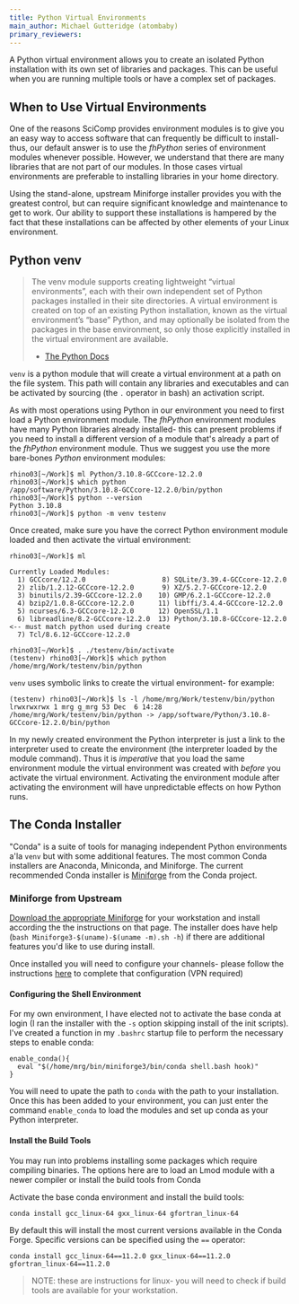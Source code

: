 ```yaml
---
title: Python Virtual Environments
main_author: Michael Gutteridge (atombaby)
primary_reviewers:
---
```


A Python virtual environment allows you to create an isolated Python installation with its own set of libraries and packages.  This can be useful when you are running multiple tools or have a complex set of packages.

## When to Use Virtual Environments

One of the reasons SciComp provides environment modules is to give you an easy way to access software that can frequently be difficult to install- thus, our default answer is to use the _fhPython_ series of environment modules whenever possible.  However, we understand that there are many libraries that are not part of our modules. In those cases virtual environments are preferable to installing libraries in your home directory.

Using the stand-alone, upstream Miniforge installer provides you with the greatest control, but can require significant knowledge and maintenance to get to work.  Our ability to support these installations is hampered by the fact that these installations can be affected by other elements of your Linux environment.

## Python venv 

> The venv module supports creating lightweight “virtual environments”, each with their own independent set of Python packages installed in their site directories. A virtual environment is created on top of an existing Python installation, known as the virtual environment’s “base” Python, and may optionally be isolated from the packages in the base environment, so only those explicitly installed in the virtual environment are available.
>  - [The Python Docs](https://docs.python.org/3/library/venv.html)

`venv` is a python module that will create a virtual environment at a path on the file system.  This path will contain any libraries and executables and can be activated by sourcing (the `.` operator in bash) an activation script.

As with most operations using Python in our environment you need to first load a Python environment module.  The _fhPython_ environment modules have many Python libraries already installed- this can present problems if you need to install a different version of a module that's already a part of the _fhPython_ environment module.  Thus we suggest you use the more bare-bones _Python_ environment modules:

```console
rhino03[~/Work]$ ml Python/3.10.8-GCCcore-12.2.0
rhino03[~/Work]$ which python
/app/software/Python/3.10.8-GCCcore-12.2.0/bin/python
rhino03[~/Work]$ python --version
Python 3.10.8
rhino03[~/Work]$ python -m venv testenv
```

Once created, make sure you have the correct Python environment module loaded and then activate the virtual environment:

```console
rhino03[~/Work]$ ml

Currently Loaded Modules:
  1) GCCcore/12.2.0                   8) SQLite/3.39.4-GCCcore-12.2.0
  2) zlib/1.2.12-GCCcore-12.2.0       9) XZ/5.2.7-GCCcore-12.2.0
  3) binutils/2.39-GCCcore-12.2.0    10) GMP/6.2.1-GCCcore-12.2.0
  4) bzip2/1.0.8-GCCcore-12.2.0      11) libffi/3.4.4-GCCcore-12.2.0
  5) ncurses/6.3-GCCcore-12.2.0      12) OpenSSL/1.1
  6) libreadline/8.2-GCCcore-12.2.0  13) Python/3.10.8-GCCcore-12.2.0  <-- must match python used during create
  7) Tcl/8.6.12-GCCcore-12.2.0

rhino03[~/Work]$ . ./testenv/bin/activate
(testenv) rhino03[~/Work]$ which python
/home/mrg/Work/testenv/bin/python
```

`venv` uses symbolic links to create the virtual environment- for example:

```console
(testenv) rhino03[~/Work]$ ls -l /home/mrg/Work/testenv/bin/python
lrwxrwxrwx 1 mrg g_mrg 53 Dec  6 14:28 /home/mrg/Work/testenv/bin/python -> /app/software/Python/3.10.8-GCCcore-12.2.0/bin/python
```

In my newly created environment the Python interpreter is just a link to the interpreter used to create the environment (the interpreter loaded by the module command).  Thus it is _imperative_ that you load the same environment module the virtual environment was created with _before_ you activate the virtual environment.  Activating the environment module after activating the environment will have unpredictable effects on how Python runs.

## The Conda Installer

"Conda" is a suite of tools for managing independent Python environments a'la `venv` but with some additional features.  The most common Conda installers are Anaconda, Miniconda, and Miniforge.  The current recommended Conda installer is [Miniforge](https://conda-forge.org/) from the Conda project.

### Miniforge from Upstream

[Download the appropriate Miniforge](https://conda-forge.org/download/) for your workstation and install according the the instructions on that page.  The installer does have help (`bash Miniforge3-$(uname)-$(uname -m).sh -h`) if there are additional features you'd like to use during install.

Once installed you will need to configure your channels- please follow the instructions [here](https://conda-forge.fredhutch.org/) to complete that configuration (VPN required)

#### Configuring the Shell Environment

For my own environment, I have elected not to activate the base conda at login (I ran the installer with the `-s` option skipping install of the init scripts).  I've created a function in my `.bashrc` startup file to perform the necessary steps to enable conda:

```
enable_conda(){
  eval "$(/home/mrg/bin/miniforge3/bin/conda shell.bash hook)"
}
```

You will need to upate the path to `conda` with the path to your installation.  Once this has been added to your environment, you can just enter the command `enable_conda` to load the modules and set up conda as your Python interpreter.

#### Install the Build Tools

You may run into problems installing some packages which require compiling binaries.  The options here are to load an Lmod module with a newer compiler or install the build tools from Conda

Activate the base conda environment and install the build tools:

```
conda install gcc_linux-64 gxx_linux-64 gfortran_linux-64
```

By default this will install the most current versions available in the Conda Forge.  Specific versions can be specified using the `==` operator:

```
conda install gcc_linux-64==11.2.0 gxx_linux-64==11.2.0 gfortran_linux-64==11.2.0
```

> NOTE: these are instructions for linux- you will need to check if build tools are available for your workstation.
